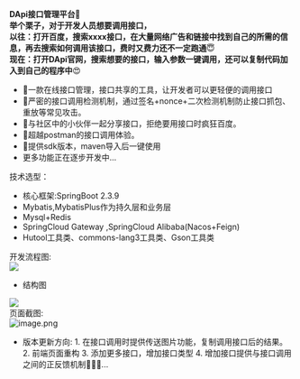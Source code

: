 **DApi接口管理平台🐋**<br />**举个栗子，对于开发人员想要调用接口，**<br />**以往：打开百度，搜索xxxx接口，在大量网络广告和链接中找到自己的所需的信息，再去搜索如何调用该接口，费时又费力还不一定跑通**😇<br />**现在：打开DApi官网，搜索想要的接口，输入参数一键调用，还可以复制代码加入到自己的程序中**😍

- 💨一款在线接口管理，接口共享的工具，让开发者可以更轻便的调用接口
- 💬严密的接口调用检测机制，通过签名+nonce+二次检测机制防止接口抓包、重放等常见攻击。
- 🤺与社区中的小伙伴一起分享接口，拒绝要用接口时疯狂百度。
- 🦍超越postman的接口调用体验。
- 💭提供sdk版本，maven导入后一键使用
- 更多功能正在逐步开发中...

技术选型：

   - 核心框架:SpringBoot 2.3.9
   - Mybatis,MybatisPlus作为持久层和业务层
   - Mysql+Redis
   - SpringCloud Gateway ,SpringCloud Alibaba(Nacos+Feign)
   - Hutool工具类、commons-lang3工具类、Gson工具类

开发流程图:<br />![](https://cdn.nlark.com/yuque/0/2023/jpeg/35193804/1677501935298-e6e5c7ee-bce1-49de-8f68-968cb383aed8.jpeg)

- 结构图

![](https://cdn.nlark.com/yuque/0/2023/jpeg/35193804/1677503480877-ffcdc934-5893-47e7-b560-96ae1bb887cd.jpeg)<br />页面截图:<br />![image.png](https://cdn.nlark.com/yuque/0/2023/png/35193804/1677501964896-c809ed35-bb0b-452c-bacf-157d8df4e0af.png#averageHue=%23f2f2f2&clientId=u04eeffee-36a0-4&from=paste&height=762&id=ub40ef2e0&name=image.png&originHeight=952&originWidth=1793&originalType=binary&ratio=1.25&rotation=0&showTitle=false&size=117109&status=done&style=none&taskId=u9960b9b7-434b-4366-9222-20e82c36d60&title=&width=1434.4)

- 版本更新方向:
      1. 在接口调用时提供传送图片功能，复制调用接口后的结果。
      2. 前端页面重构
      3. 添加更多接口，增加接口类型
      4. 增加接口提供与接口调用之间的正反馈机制🍬🍬🍬...

